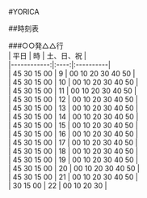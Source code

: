 #YORICA  
  
  
##時刻表  
  
###○○発△△行  
|     平日    |  時  | 土、日、祝 |  
|------------:|:----:|:----------|  
| 45 30 15 00 | 9 | 00 10 20 30 40 50 |  
| 45 30 15 00 | 10 | 00 10 20 30 40 50 |  
| 45 30 15 00 | 11 | 00 10 20 30 40 50 |  
| 45 30 15 00 | 12 | 00 10 20 30 40 50 |  
| 45 30 15 00 | 13 | 00 10 20 30 40 50 |  
| 45 30 15 00 | 14 | 00 10 20 30 40 50 |  
| 45 30 15 00 | 15 | 00 10 20 30 40 50 |  
| 45 30 15 00 | 16 | 00 10 20 30 40 50 |  
| 45 30 15 00 | 17 | 00 10 20 30 40 50 |  
| 45 30 15 00 | 18 | 00 10 20 30 40 50 |  
| 45 30 15 00 | 19 | 00 10 20 30 40 50 |  
| 45 30 15 00 | 20 | 00 10 20 30 40 50 |  
| 45 30 15 00 | 21 | 00 10 20 30 40 50 |  
|    30 15 00 | 22 | 00 10 20 30       |  
